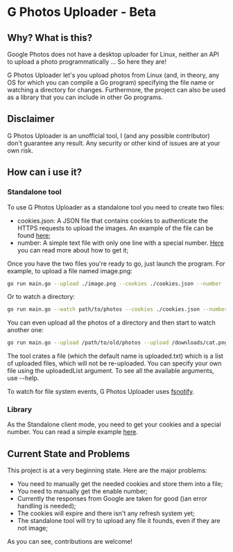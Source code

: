 # G Photos Uploader - Beta
## Why? What is this?
Google Photos does not have a desktop uploader for Linux, neither an API to upload a photo programmatically ... So here
they are!

G Photos Uploader let's you upload photos from Linux (and, in theory, any OS for which you can compile a Go program)
specifying the file name or watching a directory for changes.
Furthermore, the project can also be used as a library that you can include in other Go programs.

## Disclaimer
G Photos Uploader is an unofficial tool, I (and any possible contributor) don't guarantee any result. Any security or
other kind of issues are at your own risk.

## How can i use it?
### Standalone tool
To use G Photos Uploader as a standalone tool you need to create two files:
- cookies.json: A JSON file that contains cookies to authenticate the HTTPS requests to upload the images. An example of
the file can be found [here](examples/cookies-sample.json);
- number: A simple text file with only one line with a special number. [Here](documentation/how-to-authenticate.md) you
can read more about how to get it;

Once you have the two files you're ready to go, just launch the program. For example, to upload a file named image.png:
```sh
go run main.go --upload ./image.png --cookies ./cookies.json --number ./number
```

Or to watch a directory:
```sh
go run main.go --watch path/to/photos --cookies ./cookies.json --number ./number --maxConcurrent 4
```

You can even upload all the photos of a directory and then start to watch another one:
```sh
go run main.go --upload /path/to/old/photos --upload /downloads/cat.png --watch path/to/new/photos
```


The tool crates a file (which the default name is uploaded.txt) which is a list of uploaded files, which will not be
re-uploaded. You can specify your own file using the uploadedList argument.
To see all the available arguments, use --help.

To watch for file system events, G Photos Uploader uses [fsnotify](https://github.com/fsnotify/fsnotify).

### Library
As the Standalone client mode, you need to get your cookies and a special number.
You can read a simple example [here](examples/simple.go).

## Current State and Problems
This project is at a very beginning state.
Here are the major problems:
- You need to manually get the needed cookies and store them into a file;
- You need to manually get the enable number;
- Currently the responses from Google are taken for good ()an error handling is needed);
- The cookies will expire and there isn't any refresh system yet;
- The standalone tool will try to upload any file it founds, even if they are not image;

As you can see, contributions are welcome!